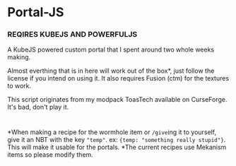 # Portal-JS

### REQIRES KUBEJS AND POWERFULJS
A KubeJS powered custom portal that I spent around two whole weeks making.

Almost everthing that is in here will work out of the box*, just follow the license if you intend on using it.
It also requires Fusion (ctm) for the textures to work.

This script originates from my modpack ToasTech available on CurseForge. It's bad, don't play it.
#

*When making a recipe for the wormhole item or `/give`ing it to yourself, give it an NBT with the key `"temp"`. ex: `{temp: "something really stupid"}`. This will make it usable for the portals.
*The current recipes use Mekanism items so please modify them.
